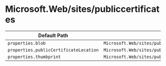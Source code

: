 # Microsoft.Web/sites/publiccertificates

| Default Path | Alias |
|---|---|
| `properties.blob` | `Microsoft.Web/sites/publiccertificates/blob` |
| `properties.publicCertificateLocation` | `Microsoft.Web/sites/publiccertificates/publicCertificateLocation` |
| `properties.thumbprint` | `Microsoft.Web/sites/publiccertificates/thumbprint` |

